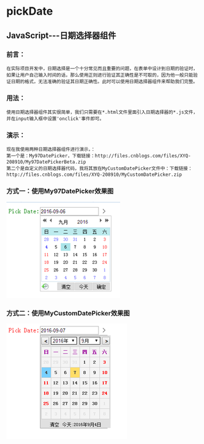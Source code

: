 # pickDate
JavaScript---日期选择器组件
--------------------------


### 前言：

    在实际项目开发中，日期选择是一个十分常见而且重要的问题，在表单中设计到日期的验证时，如果让用户自己输入时间的话，那么使用正则进行验证其正确性是不可取的，因为他一般只能验证日期的格式，无法准确的验证其日期正确性。此时可以使用日期选择器组件来帮助我们完整。

### 用法：

    使用日期选择器组件其实很简单，我们只需要在*.html文件里面引入日期选择器的*.js文件，并在input输入框中设置'onclick'事件即可。
    
### 演示：

    现在我使用两种日期选择器组件进行演示，：
    第一个是：My97DatePicker，下载链接：http://files.cnblogs.com/files/XYQ-208910/My97DatePickerBeta.zip
    第二个是自定义的日期选择器代码，我将其放在MyCustomDatePicker文件中：下载链接：http://files.cnblogs.com/files/XYQ-208910/MyCustomDatePicker.zip
  
  
### 方式一：使用My97DatePicker效果图
   
   ![image](https://github.com/xiayuanquan/pickDate/blob/master/screenshots/1.png)
   
### 方式二：使用MyCustomDatePicker效果图
  
   ![image](https://github.com/xiayuanquan/pickDate/blob/master/screenshots/2.png)
	
